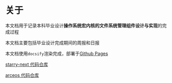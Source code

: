 # 关于

本文档用于记录本科毕业设计**操作系统宏内核的文件系统管理组件设计与实现**的完成过程

本文档主要包括毕业设计完成期间的周报和日报

本文档使用`docsify`渲染完成，部署于[Github Pages](https://ressed.github.io/GraduationProjectRecords/#/)

[starry-next 代码仓库](https://github.com/oscomp/starry-next/)

[arceos 代码仓库](https://github.com/oscomp/arceos/)